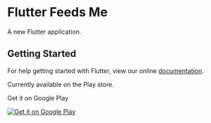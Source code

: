 # Flutter Feeds Me

A new Flutter application.

## Getting Started

For help getting started with Flutter, view our online
[documentation](https://flutter.io/).

Currently available on the Play store.

Get it on Google Play

<a href='https://play.google.com/store/apps/details?id=com.whereisdarran.austinfeedsme&pcampaignid=MKT-Other-global-all-co-prtnr-py-PartBadge-Mar2515-1'><img alt='Get it on Google Play' src='https://play.google.com/intl/en_us/badges/images/generic/en_badge_web_generic.png'/></a>